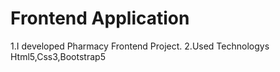 # Frontend Application

 1.I developed Pharmacy Frontend Project.
 2.Used Technologys Html5,Css3,Bootstrap5
